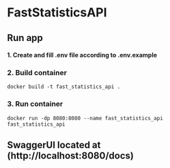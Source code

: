 # FastStatisticsAPI
## Run app
#### 1. Create and fill .env file according to .env.example
### 2. Build container
```shell
docker build -t fast_statistics_api .
```
### 3. Run container
```shell
docker run -dp 8080:8080 --name fast_statistics_api fast_statistics_api
```
## SwaggerUI located at (http://localhost:8080/docs)








